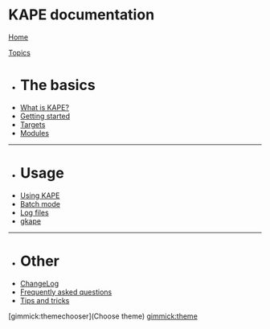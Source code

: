 # KAPE documentation

[Home](index.md)

[Topics]()

  * # The basics
  * [What is KAPE?](Pages\1-WhatIsKape.md)
  * [Getting started](Pages\2.-Getting-started.md)
  * [Targets](Pages\2.1-Targets.md)
  * [Modules](Pages\2.2-Modules.md)
  - - - -
  * # Usage
  * [Using KAPE](Pages\3.-Using-KAPE.md)
  * [Batch mode](Pages\3.1-Batch-mode)
  * [Log files](Pages\4.-Log-files.md)
  * [gkape](Pages\5.-gkape.md)
  - - - -
  * # Other
  * [ChangeLog](Pages\0.-Changelog.md)
  * [Frequently asked questions](Pages\50-Frequently-asked-questions.md)
  * [Tips and tricks](Pages\60-Tips-and-tricks.md)



[gimmick:themechooser](Choose theme)
[gimmick:theme](flatly)

